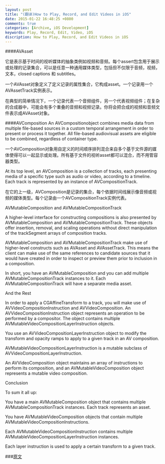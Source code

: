 ```yaml
---
layout: post
title: "(翻译)How to Play, Record, and Edit Videos in iOS"
date: 2015-01-22 16:48:25 +0800
comments: true
categories: [Archive, iOS Development]
keywords: Play, Record, Edit, Video, iOS
discription: How to Play, Record, and Edit Videos in iOS
---
```


####AVAsset

它是表示基于时间的视听媒体的抽象类例如视频和音频。每个assert包含用于展示或处理的记录集合，可以是任意一种通用媒体类型，包括但不仅限于音频，视频，文本，closed captions 和 subtitles。

一个AVAsset对象定义了定义记录的属性集合，它构成asset。一个记录用一个AVAssetTrack实例表示。

在典型的简单情况下，一个记录代表一个音频组件，另一个代表视频组件；在复杂的合成器中，可能会有多个重叠的音频和视频记录。你将会把合成的视频和音频文件表示成AVAsset对象。

####AVComposition
An AVCompositionobject combines media data from multiple file-based sources in a custom temporal arrangement in order to present or process it together. All file-based audiovisual assets are eligible to be combined, regardless of container type.

一个AVComposition对象用自定义的时间顺序排列混合来自多个基于文件源的媒体使得可以一起显示或处理。所有基于文件的视听asset都可以混合，而不用管容器类型。


At its top level, an AVComposition is a collection of tracks, each presenting media of a specific type such as audio or video, according to a timeline. Each track is represented by an instance of AVCompositionTrack.

在它的上一级，AVComposition是记录的集合，每个依据时间线展示像音频或视频的媒体类型。每个记录由一个AVCompositionTrack实例代表。

AVMutableComposition and AVMutableCompositionTrack

A higher-level interface for constructing compositions is also presented by AVMutableComposition and AVMutableCompositionTrack. These objects offer insertion, removal, and scaling operations without direct manipulation of the trackSegment arrays of composition tracks.

AVMutableComposition and AVMutableCompositionTrack make use of higher-level constructs such as AVAsset and AVAssetTrack. This means the client can make use of the same references to candidate sources that it would have created in order to inspect or preview them prior to inclusion in a composition.

In short, you have an AVMutableComposition and you can add multiple AVMutableCompositionTrack instances to it. Each AVMutableCompositionTrack will have a separate media asset.

And the Rest

In order to apply a CGAffineTransform to a track, you will make use of AVVideoCompositionInstruction and AVVideoComposition. An AVVideoCompositionInstruction object represents an operation to be performed by a compositor. The object contains multiple AVMutableVideoCompositionLayerInstruction objects.

You use an AVVideoCompositionLayerInstruction object to modify the transform and opacity ramps to apply to a given track in an AV composition. 

AVMutableVideoCompositionLayerInstruction is a mutable subclass of AVVideoCompositionLayerInstruction.

An AVVideoComposition object maintains an array of instructions to perform its composition, and an AVMutableVideoComposition object represents a mutable video composition.

Conclusion

To sum it all up:

You have a main AVMutableComposition object that contains multiple AVMutableCompositionTrack instances. Each track represents an asset.

You have AVMutableVideoComposition objects that contain multiple AVMutableVideoCompositionInstructions.

Each AVMutableVideoCompositionInstruction contains multiple AVMutableVideoCompositionLayerInstruction instances.

Each layer instruction is used to apply a certain transform to a given track.

###[原文](http://www.raywenderlich.com/13418/how-to-play-record-edit-videos-in-ios)